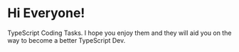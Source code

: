 # Hi Everyone!
TypeScript Coding Tasks. I hope you enjoy them and they will aid you on the way to become a better TypeScript Dev. 



